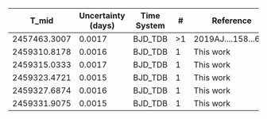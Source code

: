 |T_mid|Uncertainty (days)           |Time System|#                                            |Reference                           |
|-----|-----------------------------|-----------|---------------------------------------------|------------------------------------|
|2457463.3007|0.0017                       |BJD_TDB    |>1                                           |2019AJ....158...63E                 |
|2459310.8178|0.0016                       |BJD_TDB    |1                                            |This work                           |
|2459315.0333|0.0017                       |BJD_TDB    |1                                            |This work                           |
|2459323.4721|0.0015                       |BJD_TDB    |1                                            |This work                           |
|2459327.6874|0.0016                       |BJD_TDB    |1                                            |This work                           |
|2459331.9075|0.0015                       |BJD_TDB    |1                                            |This work                           |
